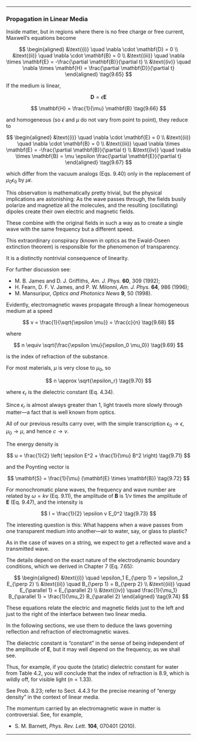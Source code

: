
---

### Propagation in Linear Media

Inside matter, but in regions where there is no free charge or free current, Maxwell’s equations become  

$$
\begin{aligned}
    &\text{(i)} \quad \nabla \cdot \mathbf{D} = 0 \\
    &\text{(ii)} \quad \nabla \cdot \mathbf{B} = 0 \\
    &\text{(iii)} \quad \nabla \times \mathbf{E} = -\frac{\partial \mathbf{B}}{\partial t} \\
    &\text{(iv)} \quad \nabla \times \mathbf{H} = \frac{\partial \mathbf{D}}{\partial t}
\end{aligned} \tag{9.65}
$$

If the medium is linear,

$$
\mathbf{D} = \epsilon \mathbf{E}
$$

$$
\mathbf{H} = \frac{1}{\mu} \mathbf{B} \tag{9.66}
$$

and homogeneous (so $\epsilon$ and $\mu$ do not vary from point to point), they reduce to  

$$
\begin{aligned}
    &\text{(i)} \quad \nabla \cdot \mathbf{E} = 0 \\
    &\text{(ii)} \quad \nabla \cdot \mathbf{B} = 0 \\
    &\text{(iii)} \quad \nabla \times \mathbf{E} = -\frac{\partial \mathbf{B}}{\partial t} \\
    &\text{(iv)} \quad \nabla \times \mathbf{B} = \mu \epsilon \frac{\partial \mathbf{E}}{\partial t}
\end{aligned} \tag{9.67}
$$

which differ from the vacuum analogs (Eqs. 9.40) only in the replacement of $\mu_0 \epsilon_0$ by $\mu \epsilon$.  

This observation is mathematically pretty trivial, but the physical implications are astonishing: As the wave passes through, the fields busily polarize and magnetize all the molecules, and the resulting (oscillating) dipoles create their own electric and magnetic fields. 

These combine with the original fields in such a way as to create a single wave with the same frequency but a different speed. 

This extraordinary conspiracy (known in optics as the Ewald-Oseen extinction theorem) is responsible for the phenomenon of transparency. 

It is a distinctly nontrivial consequence of linearity. 

For further discussion see:
- M. B. James and D. J. Griffiths, *Am. J. Phys.* **60**, 309 (1992);
- H. Fearn, D. F. V. James, and P. W. Milonni, *Am. J. Phys.* **64**, 986 (1996);
- M. Mansuripur, *Optics and Photonics News* **9**, 50 (1998).

Evidently, electromagnetic waves propagate through a linear homogeneous medium at a speed  

$$
v = \frac{1}{\sqrt{\epsilon \mu}} = \frac{c}{n} \tag{9.68}
$$

where  

$$
n \equiv \sqrt{\frac{\epsilon \mu}{\epsilon_0 \mu_0}} \tag{9.69}
$$

is the index of refraction of the substance. 

For most materials, $\mu$ is very close to $\mu_0$, so  

$$
n \approx \sqrt{\epsilon_r} \tag{9.70}
$$

where $\epsilon_r$ is the dielectric constant (Eq. 4.34). 

Since $\epsilon_r$ is almost always greater than 1, light travels more slowly through matter—a fact that is well known from optics.  

All of our previous results carry over, with the simple transcription $\epsilon_0 \to \epsilon$, $\mu_0 \to \mu$, and hence $c \to v$. 

The energy density is  

$$
u = \frac{1}{2} \left( \epsilon E^2 + \frac{1}{\mu} B^2 \right) \tag{9.71}
$$

and the Poynting vector is  

$$
\mathbf{S} = \frac{1}{\mu} (\mathbf{E} \times \mathbf{B}) \tag{9.72}
$$


For monochromatic plane waves, the frequency and wave number are related by $\omega = k v$ (Eq. 9.11), the amplitude of $\mathbf{B}$ is $1/v$ times the amplitude of $\mathbf{E}$ (Eq. 9.47), and the intensity is  

$$
I = \frac{1}{2} \epsilon v E_0^2 \tag{9.73}
$$

The interesting question is this: What happens when a wave passes from one transparent medium into another—air to water, say, or glass to plastic? 

As in the case of waves on a string, we expect to get a reflected wave and a transmitted wave. 

The details depend on the exact nature of the electrodynamic boundary conditions, which we derived in Chapter 7 (Eq. 7.65):  

$$
\begin{aligned}
    &\text{(i)} \quad \epsilon_1 E_{\perp 1} = \epsilon_2 E_{\perp 2} \\
    &\text{(ii)} \quad B_{\perp 1} = B_{\perp 2} \\
    &\text{(iii)} \quad E_{\parallel 1} = E_{\parallel 2} \\
    &\text{(iv)} \quad \frac{1}{\mu_1} B_{\parallel 1} = \frac{1}{\mu_2} B_{\parallel 2}
\end{aligned} \tag{9.74}
$$

These equations relate the electric and magnetic fields just to the left and just to the right of the interface between two linear media. 

In the following sections, we use them to deduce the laws governing reflection and refraction of electromagnetic waves.  

The dielectric constant is “constant” in the sense of being independent of the amplitude of $\mathbf{E}$, but it may well depend on the frequency, as we shall see. 

Thus, for example, if you quote the (static) dielectric constant for water from Table 4.2, you will conclude that the index of refraction is 8.9, which is wildly off, for visible light ($n = 1.33$).  

See Prob. 8.23; refer to Sect. 4.4.3 for the precise meaning of “energy density” in the context of linear media.  

The momentum carried by an electromagnetic wave in matter is controversial. See, for example,  
- S. M. Barnett, *Phys. Rev. Lett.* **104**, 070401 (2010).  

---
